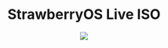 <center>
    <h1>StrawberryOS Live ISO</h1>
    <a href="https://github.com/Strawberry-Foundations/sbos-live-iso/actions/workflows/snapshot.yml"><img src="https://github.com/Strawberry-Foundations/sbos-live-iso/actions/workflows/snapshot.yml/badge.svg"></a>
</center>
